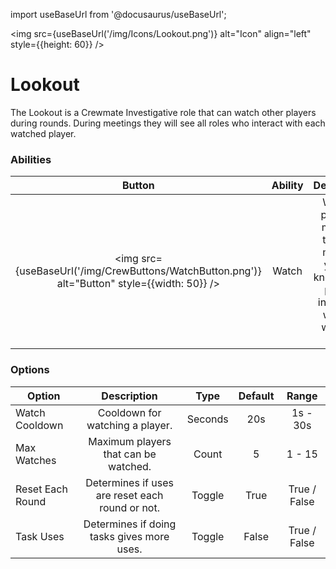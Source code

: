 import useBaseUrl from '@docusaurus/useBaseUrl';

<img src={useBaseUrl('/img/Icons/Lookout.png')} alt="Icon" align="left" style={{height: 60}} />
# Lookout

The Lookout is a Crewmate Investigative role that can watch other players during rounds. During meetings they will see all roles who interact with each watched player.

### Abilities

| Button | Ability | Description | Type |
|:----------:|:----------:|:-----------------:|:------:|
| <img src={useBaseUrl('/img/CrewButtons/WatchButton.png')} alt="Button" style={{width: 50}} /> | Watch | Watch a player or multiple, the next meeting you will know which players interacted with the watched ones. | Player Interaction |

### Options

| Option | Description | Type | Default | Range |
|----------|:-----------------:|:------:|:------:|:------:|
| Watch Cooldown | Cooldown for watching a player. | Seconds | 20s | 1s - 30s |
| Max Watches | Maximum players that can be watched. | Count | 5 | 1 - 15 |
| Reset Each Round | Determines if uses are reset each round or not. | Toggle | True | True / False |
| Task Uses | Determines if doing tasks gives more uses. | Toggle | False | True / False |
